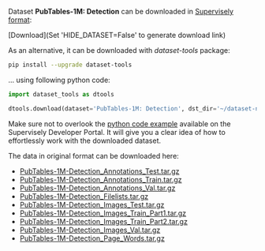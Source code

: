 Dataset **PubTables-1M: Detection** can be downloaded in [Supervisely format](https://developer.supervisely.com/api-references/supervisely-annotation-json-format):

 [Download](Set 'HIDE_DATASET=False' to generate download link)

As an alternative, it can be downloaded with *dataset-tools* package:
``` bash
pip install --upgrade dataset-tools
```

... using following python code:
``` python
import dataset_tools as dtools

dtools.download(dataset='PubTables-1M: Detection', dst_dir='~/dataset-ninja/')
```
Make sure not to overlook the [python code example](https://developer.supervisely.com/getting-started/python-sdk-tutorials/iterate-over-a-local-project) available on the Supervisely Developer Portal. It will give you a clear idea of how to effortlessly work with the downloaded dataset.

The data in original format can be downloaded here:

- [PubTables-1M-Detection_Annotations_Test.tar.gz](https://huggingface.co/datasets/bsmock/pubtables-1m/resolve/main/PubTables-1M-Detection_Annotations_Test.tar.gz?download=true)
- [PubTables-1M-Detection_Annotations_Train.tar.gz](https://huggingface.co/datasets/bsmock/pubtables-1m/resolve/main/PubTables-1M-Detection_Annotations_Train.tar.gz?download=true)
- [PubTables-1M-Detection_Annotations_Val.tar.gz](https://huggingface.co/datasets/bsmock/pubtables-1m/resolve/main/PubTables-1M-Detection_Annotations_Val.tar.gz?download=true)
- [PubTables-1M-Detection_Filelists.tar.gz](https://huggingface.co/datasets/bsmock/pubtables-1m/resolve/main/PubTables-1M-Detection_Filelists.tar.gz?download=true)
- [PubTables-1M-Detection_Images_Test.tar.gz](https://huggingface.co/datasets/bsmock/pubtables-1m/resolve/main/PubTables-1M-Detection_Images_Test.tar.gz?download=true)
- [PubTables-1M-Detection_Images_Train_Part1.tar.gz](https://huggingface.co/datasets/bsmock/pubtables-1m/resolve/main/PubTables-1M-Detection_Images_Train_Part1.tar.gz?download=true)
- [PubTables-1M-Detection_Images_Train_Part2.tar.gz](https://huggingface.co/datasets/bsmock/pubtables-1m/resolve/main/PubTables-1M-Detection_Images_Train_Part2.tar.gz?download=true)
- [PubTables-1M-Detection_Images_Val.tar.gz](https://huggingface.co/datasets/bsmock/pubtables-1m/resolve/main/PubTables-1M-Detection_Images_Val.tar.gz?download=true)
- [PubTables-1M-Detection_Page_Words.tar.gz](https://huggingface.co/datasets/bsmock/pubtables-1m/resolve/main/PubTables-1M-Detection_Page_Words.tar.gz?download=true)
